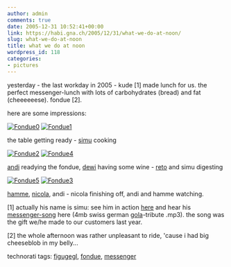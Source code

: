 ```yaml
---
author: admin
comments: true
date: 2005-12-31 10:52:41+00:00
link: https://habi.gna.ch/2005/12/31/what-we-do-at-noon/
slug: what-we-do-at-noon
title: what we do at noon
wordpress_id: 118
categories:
- pictures
---
```



yesterday - the last workday in 2005 - kude [1] made lunch for us. the perfect messenger-lunch with lots of carbohydrates (bread) and fat (cheeeeeese). fondue [2].
  
here are some impressions:
  
[![Fondue0](https://habi.gna.ch/blog/images/fondue0-tm.jpg)](https://habi.gna.ch/blog/images/fondue0.jpg) [![Fondue1](https://habi.gna.ch/blog/images/fondue1-tm.jpg)](https://habi.gna.ch/blog/images/fondue1.jpg)
  
the table getting ready - [simu](https://flickr.com/photos/habi/tags/simu/) cooking



[![Fondue2](https://habi.gna.ch/blog/images/fondue2-tm.jpg)](https://habi.gna.ch/blog/images/fondue2.jpg) [![Fondue4](https://habi.gna.ch/blog/images/fondue4-tm.jpg)](https://habi.gna.ch/blog/images/fondue4.jpg)
  
[andi](https://flickr.com/photos/habi/tags/dustbowl/) readying the fondue, [dewi](http://flickr.com/photos/habi/tags/dewi/) having some wine - [reto](http://flickr.com/photos/habi/tags/reto/) and simu digesting



[![Fondue5](https://habi.gna.ch/blog/images/fondue5-tm.jpg)](https://habi.gna.ch/blog/images/fondue5.jpg) [![Fondue3](https://habi.gna.ch/blog/images/fondue3-tm.jpg)](https://habi.gna.ch/blog/images/fondue3.jpg)
  
[hamme](https://flickr.com/photos/habi/tags/h%C3%A4mme/), [nicola](http://flickr.com/photos/habi/tags/nicola/), andi - nicola finishing off, andi and hamme watching.



[1] actually his name is simu: see him in action [here](http://velocite.ch/weblogtoo/archives/228) and hear his [messenger-song](https://velokurierbern.ch/kuriersong.mp3) here (4mb swiss german [gola](http://images.google.com/images?client=safari&rls=en&q=g%C3%B6l%C3%A4&ie=UTF-8&oe=UTF-8&sa=N&tab=wi)-tribute .mp3). the song was the gift we/he made to our customers last year.
  
[2] the whole afternoon was rather unpleasant to ride, 'cause i had big cheeseblob in my belly...





technorati tags: [figugegl](http://www.technorati.com/tag/figugegl), [fondue](http://www.technorati.com/tag/fondue), [messenger](http://www.technorati.com/tag/messenger)
